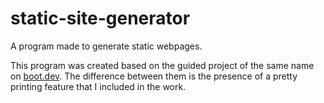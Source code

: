 # static-site-generator
A program made to generate static webpages.

This program was created based on the guided project of the same name on [boot.dev](https://boot.dev/).
The difference between them is the presence of a pretty printing feature that I included in the work.
